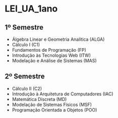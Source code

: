 # LEI_UA_1ano
## 1º Semestre
- Álgebra Linear e Geometria Analítica (ALGA)
- Cálculo I (C1)
- Fundamentos de Programação (FP)
- Introdução às Tecnologias Web (ITW)
- Modelação e Análise de Sistemas (MAS)
## 2º Semestre
- Cálculo II (C2)
- Introdução à Arquitetura de Computadores (IAC)
- Matemática Discreta (MD)
- Modelação de Sistemas Físicos (MSF)
- Programação Orientada a Objetos (POO)